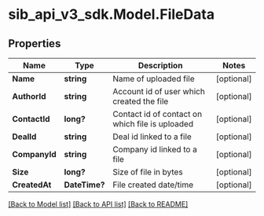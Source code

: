 # sib_api_v3_sdk.Model.FileData
## Properties

Name | Type | Description | Notes
------------ | ------------- | ------------- | -------------
**Name** | **string** | Name of uploaded file | [optional] 
**AuthorId** | **string** | Account id of user which created the file | [optional] 
**ContactId** | **long?** | Contact id of contact on which file is uploaded | [optional] 
**DealId** | **string** | Deal id linked to a file | [optional] 
**CompanyId** | **string** | Company id linked to a file | [optional] 
**Size** | **long?** | Size of file in bytes | [optional] 
**CreatedAt** | **DateTime?** | File created date/time | [optional] 

[[Back to Model list]](../README.md#documentation-for-models) [[Back to API list]](../README.md#documentation-for-api-endpoints) [[Back to README]](../README.md)

